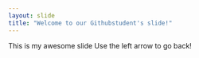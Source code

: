 ```yaml
---
layout: slide
title: "Welcome to our Githubstudent's slide!"
---
```


This is my awesome slide
Use the left arrow to go back!

